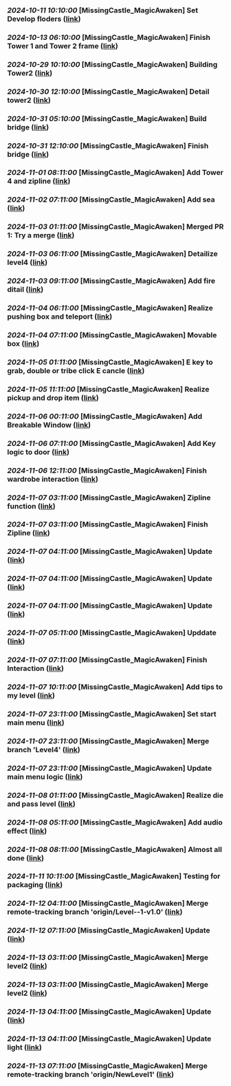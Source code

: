 
### _2024-10-11 10:10:00_ **[MissingCastle_MagicAwaken] Set Develop floders** ([link](https://dev.azure.com/missingCastle/MissingCastle_MagicAwaken/_git/MissingCastle_MagicAwaken/commit/0adc55bd4588af327c1ca239bce8599748351d9a))

### _2024-10-13 06:10:00_ **[MissingCastle_MagicAwaken] Finish Tower 1 and Tower 2 frame** ([link](https://dev.azure.com/missingCastle/MissingCastle_MagicAwaken/_git/MissingCastle_MagicAwaken/commit/83847cb5b5baf9b722c9f0790ea0c89150b2d4e9))

### _2024-10-29 10:10:00_ **[MissingCastle_MagicAwaken] Building Tower2** ([link](https://dev.azure.com/missingCastle/MissingCastle_MagicAwaken/_git/MissingCastle_MagicAwaken/commit/0d2f73f162b8e64d3c743520721122cb34c38365))

### _2024-10-30 12:10:00_ **[MissingCastle_MagicAwaken] Detail tower2** ([link](https://dev.azure.com/missingCastle/MissingCastle_MagicAwaken/_git/MissingCastle_MagicAwaken/commit/6f0a4b0c11efa8103c47fd59675afc356824fe17))

### _2024-10-31 05:10:00_ **[MissingCastle_MagicAwaken] Build bridge** ([link](https://dev.azure.com/missingCastle/MissingCastle_MagicAwaken/_git/MissingCastle_MagicAwaken/commit/62984204d39525767681f3b4cc37e3e8a810190a))

### _2024-10-31 12:10:00_ **[MissingCastle_MagicAwaken] Finish bridge** ([link](https://dev.azure.com/missingCastle/MissingCastle_MagicAwaken/_git/MissingCastle_MagicAwaken/commit/1e9c1934397e2811a6421b961aa6a1a4e55a85f7))

### _2024-11-01 08:11:00_ **[MissingCastle_MagicAwaken] Add Tower 4 and zipline** ([link](https://dev.azure.com/missingCastle/MissingCastle_MagicAwaken/_git/MissingCastle_MagicAwaken/commit/98528466c5fc8c3ccd9eb482c327e047d5eb2fd5))

### _2024-11-02 07:11:00_ **[MissingCastle_MagicAwaken] Add sea** ([link](https://dev.azure.com/missingCastle/MissingCastle_MagicAwaken/_git/MissingCastle_MagicAwaken/commit/8958db2d5b72deb81cd106a2b77977a50ebd5782))

### _2024-11-03 01:11:00_ **[MissingCastle_MagicAwaken] Merged PR 1: Try a merge** ([link](https://dev.azure.com/missingCastle/MissingCastle_MagicAwaken/_git/MissingCastle_MagicAwaken/commit/49a8ae44327fad9ec17e2f563d062e702b032573))

### _2024-11-03 06:11:00_ **[MissingCastle_MagicAwaken] Detailize level4** ([link](https://dev.azure.com/missingCastle/MissingCastle_MagicAwaken/_git/MissingCastle_MagicAwaken/commit/58022d15d50b0d4db8a7a7e62ef4bd7f394b4347))

### _2024-11-03 09:11:00_ **[MissingCastle_MagicAwaken] Add fire ditail** ([link](https://dev.azure.com/missingCastle/MissingCastle_MagicAwaken/_git/MissingCastle_MagicAwaken/commit/0e751d10d78ceec228ab3ae5dc183621fd32a731))

### _2024-11-04 06:11:00_ **[MissingCastle_MagicAwaken] Realize pushing box and teleport** ([link](https://dev.azure.com/missingCastle/MissingCastle_MagicAwaken/_git/MissingCastle_MagicAwaken/commit/cccc40f94b6f2e3dc3ad32ebc655800c4df1a61f))

### _2024-11-04 07:11:00_ **[MissingCastle_MagicAwaken] Movable box** ([link](https://dev.azure.com/missingCastle/MissingCastle_MagicAwaken/_git/MissingCastle_MagicAwaken/commit/dd3eda1a8f31cb237e30dd817805eadcc853492b))

### _2024-11-05 01:11:00_ **[MissingCastle_MagicAwaken] E key to grab, double or tribe click E cancle** ([link](https://dev.azure.com/missingCastle/MissingCastle_MagicAwaken/_git/MissingCastle_MagicAwaken/commit/562f9809a64a76dfe8ce3ea28ccb8e7cb1413acf))

### _2024-11-05 11:11:00_ **[MissingCastle_MagicAwaken] Realize pickup and drop item** ([link](https://dev.azure.com/missingCastle/MissingCastle_MagicAwaken/_git/MissingCastle_MagicAwaken/commit/f60bdcd108c642bf3aa9672b7201d7144e762eb7))

### _2024-11-06 00:11:00_ **[MissingCastle_MagicAwaken] Add Breakable Window** ([link](https://dev.azure.com/missingCastle/MissingCastle_MagicAwaken/_git/MissingCastle_MagicAwaken/commit/c8739a3fb7879e62f1bce3d1cc2397022dbb17c4))

### _2024-11-06 07:11:00_ **[MissingCastle_MagicAwaken] Add Key logic to door** ([link](https://dev.azure.com/missingCastle/MissingCastle_MagicAwaken/_git/MissingCastle_MagicAwaken/commit/eda520b7aef196de374f41fba875698c9846b6c8))

### _2024-11-06 12:11:00_ **[MissingCastle_MagicAwaken] Finish wardrobe interaction** ([link](https://dev.azure.com/missingCastle/MissingCastle_MagicAwaken/_git/MissingCastle_MagicAwaken/commit/51f3aa9bd560c8317c077f27aef8b0b05012c785))

### _2024-11-07 03:11:00_ **[MissingCastle_MagicAwaken] Zipline function** ([link](https://dev.azure.com/missingCastle/MissingCastle_MagicAwaken/_git/MissingCastle_MagicAwaken/commit/1922ea9f34440265b01a09dfc799a78289158e41))

### _2024-11-07 03:11:00_ **[MissingCastle_MagicAwaken] Finish Zipline** ([link](https://dev.azure.com/missingCastle/MissingCastle_MagicAwaken/_git/MissingCastle_MagicAwaken/commit/72ab39cb5240c4694c46c197468816f6d01b7866))

### _2024-11-07 04:11:00_ **[MissingCastle_MagicAwaken] Update** ([link](https://dev.azure.com/missingCastle/MissingCastle_MagicAwaken/_git/MissingCastle_MagicAwaken/commit/689a7ebe4cb5e2f1ad61b45b97fe654e1bd31542))

### _2024-11-07 04:11:00_ **[MissingCastle_MagicAwaken] Update** ([link](https://dev.azure.com/missingCastle/MissingCastle_MagicAwaken/_git/MissingCastle_MagicAwaken/commit/badb19425b69474883c3a3e022dec899a57e1dfb))

### _2024-11-07 04:11:00_ **[MissingCastle_MagicAwaken] Update** ([link](https://dev.azure.com/missingCastle/MissingCastle_MagicAwaken/_git/MissingCastle_MagicAwaken/commit/a09df478839962b67e7e21b3d486f349e2ba6504))

### _2024-11-07 05:11:00_ **[MissingCastle_MagicAwaken] Upddate** ([link](https://dev.azure.com/missingCastle/MissingCastle_MagicAwaken/_git/MissingCastle_MagicAwaken/commit/20900c00e7ce0b226d82c7f0d4cc546042cac239))

### _2024-11-07 07:11:00_ **[MissingCastle_MagicAwaken] Finish Interaction** ([link](https://dev.azure.com/missingCastle/MissingCastle_MagicAwaken/_git/MissingCastle_MagicAwaken/commit/cb744174641a550fefd43057d8aa0b23c4bb9f94))

### _2024-11-07 10:11:00_ **[MissingCastle_MagicAwaken] Add tips to my level** ([link](https://dev.azure.com/missingCastle/MissingCastle_MagicAwaken/_git/MissingCastle_MagicAwaken/commit/c842c62e5f63f91eb50fab7a681957be1b9973f6))

### _2024-11-07 23:11:00_ **[MissingCastle_MagicAwaken] Set start main menu** ([link](https://dev.azure.com/missingCastle/MissingCastle_MagicAwaken/_git/MissingCastle_MagicAwaken/commit/89e24c41631c8f154510a6a2c8ccc640a8fef028))

### _2024-11-07 23:11:00_ **[MissingCastle_MagicAwaken] Merge branch 'Level4'** ([link](https://dev.azure.com/missingCastle/MissingCastle_MagicAwaken/_git/MissingCastle_MagicAwaken/commit/96f8e4e245ed211f7bb564551cabe1434a9b1a04))

### _2024-11-07 23:11:00_ **[MissingCastle_MagicAwaken] Update main menu logic** ([link](https://dev.azure.com/missingCastle/MissingCastle_MagicAwaken/_git/MissingCastle_MagicAwaken/commit/0a64e51898fd821d7edc72471cbb2fde98410702))

### _2024-11-08 01:11:00_ **[MissingCastle_MagicAwaken] Realize die and pass level** ([link](https://dev.azure.com/missingCastle/MissingCastle_MagicAwaken/_git/MissingCastle_MagicAwaken/commit/2df384e2736e2314ad3727249eb6d060cf2d5983))

### _2024-11-08 05:11:00_ **[MissingCastle_MagicAwaken] Add audio effect** ([link](https://dev.azure.com/missingCastle/MissingCastle_MagicAwaken/_git/MissingCastle_MagicAwaken/commit/b723ac67a6d048dc654e7aad79982e22c2c29a43))

### _2024-11-08 08:11:00_ **[MissingCastle_MagicAwaken] Almost all done** ([link](https://dev.azure.com/missingCastle/MissingCastle_MagicAwaken/_git/MissingCastle_MagicAwaken/commit/474d07df5c0a79f2eb00f5d32156d2c9640f8df4))

### _2024-11-11 10:11:00_ **[MissingCastle_MagicAwaken] Testing for packaging** ([link](https://dev.azure.com/missingCastle/MissingCastle_MagicAwaken/_git/MissingCastle_MagicAwaken/commit/87f7514ff05e5c761e70165e48fefeefdc739830))

### _2024-11-12 04:11:00_ **[MissingCastle_MagicAwaken] Merge remote-tracking branch 'origin/Level--1-v1.0'** ([link](https://dev.azure.com/missingCastle/MissingCastle_MagicAwaken/_git/MissingCastle_MagicAwaken/commit/00da0f5b081de8eda3e30dc9ed0885e5d61a3323))

### _2024-11-12 07:11:00_ **[MissingCastle_MagicAwaken] Update** ([link](https://dev.azure.com/missingCastle/MissingCastle_MagicAwaken/_git/MissingCastle_MagicAwaken/commit/f8655dcaffbebac1a2f211d386bce809d8b44b6e))

### _2024-11-13 03:11:00_ **[MissingCastle_MagicAwaken] Merge level2** ([link](https://dev.azure.com/missingCastle/MissingCastle_MagicAwaken/_git/MissingCastle_MagicAwaken/commit/b42af6459b14efcd75e0ad8afcfd821c0825f662))

### _2024-11-13 03:11:00_ **[MissingCastle_MagicAwaken] Merge level2** ([link](https://dev.azure.com/missingCastle/MissingCastle_MagicAwaken/_git/MissingCastle_MagicAwaken/commit/faa77612047f0d8535a64fdaf17e5ced4b01b669))

### _2024-11-13 04:11:00_ **[MissingCastle_MagicAwaken] Update** ([link](https://dev.azure.com/missingCastle/MissingCastle_MagicAwaken/_git/MissingCastle_MagicAwaken/commit/e4fd3e73a8493616214389dc116ebc5b68d9e235))

### _2024-11-13 04:11:00_ **[MissingCastle_MagicAwaken] Update light** ([link](https://dev.azure.com/missingCastle/MissingCastle_MagicAwaken/_git/MissingCastle_MagicAwaken/commit/1912c59651944929292cc1e5dc69cdc74e8cf26b))

### _2024-11-13 07:11:00_ **[MissingCastle_MagicAwaken] Merge remote-tracking branch 'origin/NewLevel1'** ([link](https://dev.azure.com/missingCastle/MissingCastle_MagicAwaken/_git/MissingCastle_MagicAwaken/commit/93b73dbc6bbc0ed6a3de19ada14a27a2f490e487))

